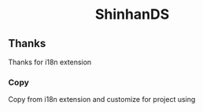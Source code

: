 <h1 align="center">
ShinhanDS
</h1>

## Thanks

Thanks for i18n extension


### Copy

Copy from i18n extension and customize for project using
